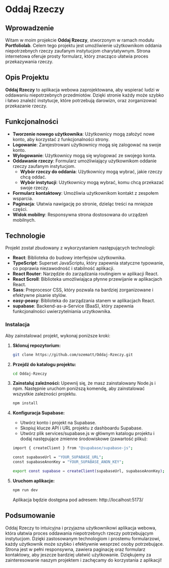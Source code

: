 # Oddaj Rzeczy


## Wprowadzenie

Witam w moim projekcie **Oddaj Rzeczy**, stworzonym w ramach modułu **Portfoliolab**. Celem tego projektu jest umożliwienie użytkownikom oddania niepotrzebnych rzeczy zaufanym instytucjom charytatywnym. Strona internetowa oferuje prosty formularz, który znacząco ułatwia proces przekazywania rzeczy.

## Opis Projektu

**Oddaj Rzeczy** to aplikacja webowa zaprojektowana, aby wspierać ludzi w oddawaniu niepotrzebnych przedmiotów. Dzięki stronie każdy może szybko i łatwo znaleźć instytucje, które potrzebują darowizn, oraz zorganizować przekazanie rzeczy.

## Funkcjonalności

- **Tworzenie nowego użytkownika**: Użytkownicy mogą założyć nowe konto, aby korzystać z funkcjonalności strony.
- **Logowanie**: Zarejestrowani użytkownicy mogą się zalogować na swoje konto.
- **Wylogowanie**: Użytkownicy mogą się wylogować ze swojego konta.
- **Oddawanie rzeczy**: Formularz umożliwiający użytkownikom oddanie rzeczy zaufanym instytucjom.
  - **Wybór rzeczy do oddania**: Użytkownicy mogą wybrać, jakie rzeczy chcą oddać.
  - **Wybór instytucji**: Użytkownicy mogą wybrać, komu chcą przekazać swoje rzeczy.
- **Formularz kontaktowy**: Umożliwia użytkownikom kontakt z zespołem wsparcia.
- **Paginacja**: Ułatwia nawigację po stronie, dzieląc treści na mniejsze części.
- **Widok mobilny**: Responsywna strona dostosowana do urządzeń mobilnych.

## Technologie

Projekt został zbudowany z wykorzystaniem następujących technologii:

- **React**: Biblioteka do budowy interfejsów użytkownika.
- **TypeScript**: Superset JavaScriptu, który zapewnia statyczne typowanie, co poprawia niezawodność i stabilność aplikacji.
- **React Router**: Narzędzie do zarządzania routingiem w aplikacji React.
- **React Scroll**: Biblioteka umożliwiająca płynne przewijanie w aplikacjach React.
- **Sass**: Preprocesor CSS, który pozwala na bardziej zorganizowane i efektywne pisanie stylów.
- **easy-peasy**: Biblioteka do zarządzania stanem w aplikacjach React.
- **supabase**: Backend-as-a-Service (BaaS), który zapewnia funkcjonalności uwierzytelniania urzytkownika.

### Instalacja

Aby zainstalować projekt, wykonaj poniższe kroki:

1. **Sklonuj repozytorium:**
    ```sh
    git clone https://github.com/ozematt/Oddaj-Rzeczy.git
    ```
2. **Przejdź do katalogu projektu:**
    ```sh
    cd Oddaj-Rzeczy
    ```
3. **Zainstaluj zależności:**
   Upewnij się, że masz zainstalowany Node.js i npm. Następnie uruchom poniższą komendę, aby zainstalować wszystkie zależności projektu.
    ```sh
    npm install
    ```
4. **Konfiguracja Supabase:**
   - Utwórz konto i projekt na Supabase.
   - Skopiuj klucze API i URL projektu z dashboardu Supabase.
   - Utwórz plik services/supabase.js w głównym katalogu projektu i dodaj następujące zmienne środowiskowe (zawartość pliku):
   
    ```sh
    import { createClient } from "@supabase/supabase-js";

    const supabaseUrl = "YOUR_SUPABASE_URL";
    const supabaseAnonKey = "YOUR_SUPABASE_ANON_KEY";

    export const supabase = createClient(supabaseUrl, supabaseAnonKey);

    ```
5. **Uruchom aplikacje:**
   ```sh
   npm run dev
   ```
   Aplikacja będzie dostępna pod adresem: http://localhost:5173/


## Podsumowanie
Oddaj Rzeczy to intuicyjna i przyjazna użytkownikowi aplikacja webowa, która ułatwia proces oddawania niepotrzebnych rzeczy potrzebującym instytucjom. Dzięki zastosowanym technologiom i prostemu formularzowi, każdy użytkownik może szybko i efektywnie wesprzeć osoby potrzebujące. Strona jest w pełni responsywna, zawiera paginację oraz formularz kontaktowy, aby jeszcze bardziej ułatwić użytkowanie. Dziękujemy za zainteresowanie naszym projektem i zachęcamy do korzystania z aplikacji!

